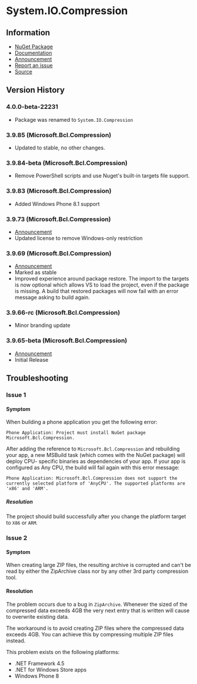 # System.IO.Compression

## Information

* [NuGet Package](http://nuget.org/packages/System.IO.Compression)
* [Documentation](https://msdn.microsoft.com/en-us/library/system.io.compression.aspx)
* [Announcement](http://blogs.msdn.com/b/dotnet/archive/2013/08/22/portable-compression-is-now-stable.aspx)
* [Report an issue](http://github.com/dotnet/corefx/issues/new)
* [Source](https://github.com/dotnet/corefx/tree/master/src)

## Version History

### 4.0.0-beta-22231

* Package was renamed to `System.IO.Compression`

### 3.9.85 (Microsoft.Bcl.Compression)

* Updated to stable, no other changes.

### 3.9.84-beta (Microsoft.Bcl.Compression)

* Remove PowerShell scripts and use Nuget's built-in targets file support.

### 3.9.83 (Microsoft.Bcl.Compression)

* Added Windows Phone 8.1 support

### 3.9.73 (Microsoft.Bcl.Compression)

* [Announcement](http://blogs.msdn.com/b/dotnet/archive/2013/11/13/pcl-and-net-nuget-libraries-are-now-enabled-for-xamarin.aspx)
* Updated license to remove Windows-only restriction

### 3.9.69 (Microsoft.Bcl.Compression)

* [Announcement](http://blogs.msdn.com/b/dotnet/archive/2013/08/22/portable-compression-is-now-stable.aspx)
* Marked as stable
* Improved experience around package restore. The import to the targets is now
  optional which allows VS to load the project, even if the package is missing.
  A build that restored packages will now fail with an error message asking to
  build again.

### 3.9.66-rc (Microsoft.Bcl.Compression)

* Minor branding update

### 3.9.65-beta (Microsoft.Bcl.Compression)

* [Announcement](http://blogs.msdn.com/b/dotnet/archive/2013/06/06/portable-compression-and-httpclient-working-together.aspx)
* Initial Release

## Troubleshooting

### Issue 1

#### Symptom

When building a phone application you get the following error:

    Phone Application: Project must install NuGet package Microsoft.Bcl.Compression.

After adding the reference to `Microsoft.Bcl.Compression` and rebuilding your
app, a new MSBuild task (which comes with the NuGet package) will deploy CPU-
specific binaries as dependencies of your app. If your app is configured as Any
CPU, the build will fail again with this error message:

    Phone Application: Microsoft.Bcl.Compression does not support the currently selected platform of 'AnyCPU'. The supported platforms are 'x86' and 'ARM'.

##### Resolution

The project should build successfully after you change the platform target to
`X86` or `ARM`.

### Issue 2

#### Symptom

When creating large ZIP files, the resulting archive is corrupted and can't be
read by either the ZipArchive class nor by any other 3rd party compression tool.

#### Resolution

The problem occurs due to a bug in `ZipArchive`. Whenever the sized of the
compressed data exceeds 4GB the very next entry that is written will cause to
overwrite existing data.

The workaround is to avoid creating ZIP files where the compressed data exceeds
4GB. You can achieve this by compressing multiple ZIP files instead.

This problem exists on the following platforms:

* .NET Framework 4.5
* .NET for Windows Store apps
* Windows Phone 8

